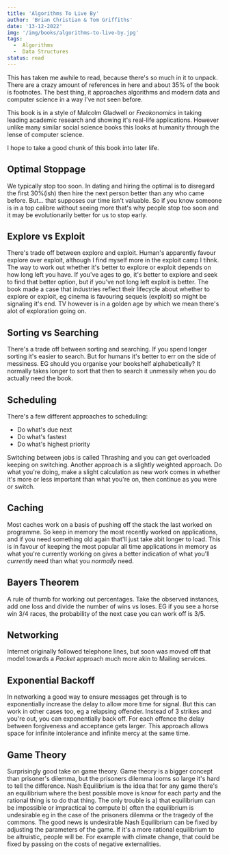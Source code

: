 ```yaml
---
title: 'Algorithms To Live By'
author: 'Brian Christian & Tom Griffiths'
date: '13-12-2022'
img: '/img/books/algorithms-to-live-by.jpg'
tags:
  -  Algorithms
  -  Data Structures
status: read
---
```


This has taken me awhile to read, because there's so much in it to unpack. There are a crazy amount of references in here and about 35% of the book is footnotes. The best thing, it approaches algorithms and modern data and computer science in a way I've not seen before.

This book is in a style of Malcolm Gladwell or *Freakonomics* in taking leading academic research and showing it's real-life applications. However unlike many similar social science books this looks at humanity through the lense of computer science.

I hope to take a good chunk of this book into later life.

## Optimal Stoppage

We typically stop too soon. In dating and hiring the optimal is to disregard the first 30%(ish) then hire the next person better than any who came before. But... that supposes our time isn't valuable. So if you know someone is in a top calibre without seeing more that's why people stop too soon and it may be evolutionarily better for us to stop early.

## Explore vs Exploit

There's trade off between explore and exploit. Human's apparently favour explore over exploit, although I find myself more in the exploit camp I tihnk. The way to work out whether it's better to explore or exploit depends on how long left you have. If you've ages to go, it's better to explore and seek to find that better option, but if you've not long left exploit is better. The book made a case that industries reflect their lifecycle about whether to explore or exploit, eg cinema is favouring sequels (exploit) so might be signaling it's end. TV however is in a golden age by which we mean there's alot of exploration going on.

## Sorting vs Searching

There's a trade off between sorting and searching. If you spend longer sorting it's easier to search. But for humans it's better to err on the side of messiness. EG should you organise your bookshelf alphabetically? It normally takes longer to sort that then to search it unmessily when you do actually need the book.

## Scheduling

There's a few different approaches to scheduling:
* Do what's due next
* Do what's fastest
* Do what's highest priority

Switching between jobs is called Thrashing and you can get overloaded keeping on switching. Another approach is a slightly weighted approach. Do what you're doing, make a slight calculation as new work comes in whether it's more or less important than what you're on, then continue as you were or switch.

## Caching

Most caches work on a basis of pushing off the stack the last worked on programme. So keep in memory the most recently worked on applications, and if you need something old again that'll just take abit longer to load. This is in favour of keeping the most popular all time applications in memory as what you're currently working on gives a better indication of what you'll *currently* need than what you *normally* need.


## Bayers Theorem

A rule of thumb for working out percentages. Take the observed instances, add one loss and divide the number of wins vs loses. EG if you see a horse win 3/4 races, the probability of the next case you can work off is 3/5.

## Networking

Internet originally followed telephone lines, but soon was moved off that model towards a *Packet* approach much more akin to Mailing services.

## Exponential Backoff

In networking a good way to ensure messages get through is to exponentially increase the delay to allow more time for signal. But this can work in other cases too, eg a relapsing offender. Instead of 3 strikes and you're out, you can exponentially back off. For each offence the delay between forgiveness and acceptance gets larger. This approach allows space for infinite intolerance and infinite mercy at the same time.

## Game Theory

Surprisingly good take on game theory. Game theory is a bigger concept than prisoner's dilemma, but the prisoners dilemma looms so large it's hard to tell the difference. Nash Equilibrium is the idea that for any game there's an equilibrium where the best possible move is know for each party and the rational thing is to do that thing. The only trouble is a) that equilibrium can be impossible or impractical to compute b) often the equilibrium is undesirable eg in the case of the prisoners dilemma or the tragedy of the commons. The good news is undesirable Nash Equilibrium can be fixed by adjusting the parameters of the game. If it's a more rational equilibrium to be altruistic, people will be. For example with climate change, that could be fixed by passing on the costs of negative externalities.
